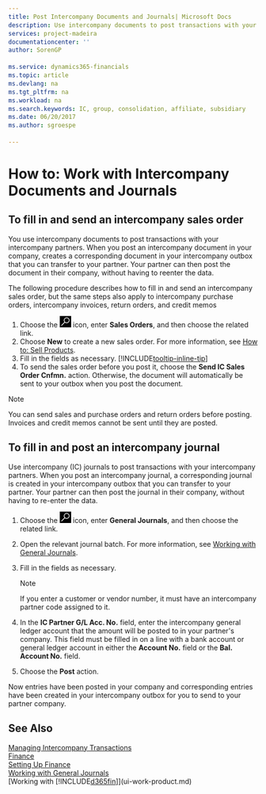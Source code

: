 ```yaml
---
title: Post Intercompany Documents and Journals| Microsoft Docs
description: Use intercompany documents to post transactions with your intercompany partners.
services: project-madeira
documentationcenter: ''
author: SorenGP

ms.service: dynamics365-financials
ms.topic: article
ms.devlang: na
ms.tgt_pltfrm: na
ms.workload: na
ms.search.keywords: IC, group, consolidation, affiliate, subsidiary
ms.date: 06/20/2017
ms.author: sgroespe

---
```

# How to: Work with Intercompany Documents and Journals

## To fill in and send an intercompany sales order  
You use intercompany documents to post transactions with your intercompany partners. When you post an intercompany document in your company, creates a corresponding document in your intercompany outbox that you can transfer to your partner. Your partner can then post the document in their company, without having to reenter the data.  

The following procedure describes how to fill in and send an intercompany sales order, but the same steps also apply to intercompany purchase orders, intercompany invoices, return orders, and credit memos  

1. Choose the ![Search for Page or Report](media/ui-search/search_small.png "Search for Page or Report icon") icon, enter **Sales Orders**, and then choose the related link.  
2. Choose **New** to create a new sales order. For more information, see [How to: Sell Products](sales-how-sell-products.md).  
3. Fill in the fields as necessary. [!INCLUDE[tooltip-inline-tip](includes/tooltip-inline-tip_md.md)]
4. To send the sales order before you post it, choose the **Send IC Sales Order Cnfmn.** action. Otherwise, the document will automatically be sent to your outbox when you post the document.  

> [!NOTE]  
>  You can send sales and purchase orders and return orders before posting. Invoices and credit memos cannot be sent until they are posted.  

## To fill in and post an intercompany journal  
Use intercompany (IC) journals to post transactions with your intercompany partners. When you post an intercompany journal, a corresponding journal is created in your intercompany outbox that you can transfer to your partner. Your partner can then post the journal in their company, without having to re-enter the data.

1. Choose the ![Search for Page or Report](media/ui-search/search_small.png "Search for Page or Report icon") icon, enter **General Journals**, and then choose the related link.  
2. Open the relevant journal batch. For more information, see [Working with General Journals](ui-work-general-journals.md).
3. Fill in the fields as necessary.

    > [!NOTE]  
    >  If you enter a customer or vendor number, it must have an intercompany partner code assigned to it.  
4. In the **IC Partner G/L Acc. No.** field, enter the intercompany general ledger account that the amount will be posted to in your partner's company. This field must be filled in on a line with a bank account or general ledger account in either the **Account No.** field or the **Bal. Account No.** field.  
5. Choose the **Post** action.

Now entries have been posted in your company and corresponding entries have been created in your intercompany outbox for you to send to your partner company.  

## See Also
[Managing Intercompany Transactions](intercompany-manage.md)  
[Finance](finance.md)  
[Setting Up Finance](finance-setup-finance.md)  
[Working with General Journals](ui-work-general-journals.md)  
[Working with [!INCLUDE[d365fin](includes/d365fin_md.md)]](ui-work-product.md)
